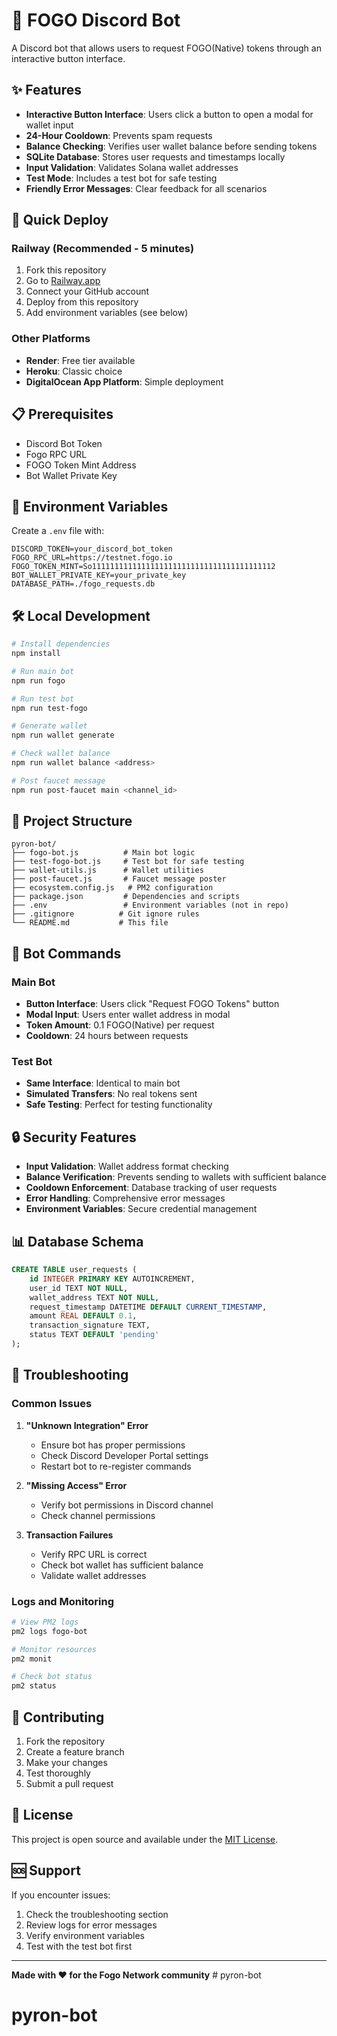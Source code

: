 # 🤖 FOGO Discord Bot

A Discord bot that allows users to request FOGO(Native) tokens through an interactive button interface.

## ✨ Features

- **Interactive Button Interface**: Users click a button to open a modal for wallet input
- **24-Hour Cooldown**: Prevents spam requests
- **Balance Checking**: Verifies user wallet balance before sending tokens
- **SQLite Database**: Stores user requests and timestamps locally
- **Input Validation**: Validates Solana wallet addresses
- **Test Mode**: Includes a test bot for safe testing
- **Friendly Error Messages**: Clear feedback for all scenarios

## 🚀 Quick Deploy

### Railway (Recommended - 5 minutes)
1. Fork this repository
2. Go to [Railway.app](https://railway.app/)
3. Connect your GitHub account
4. Deploy from this repository
5. Add environment variables (see below)

### Other Platforms
- **Render**: Free tier available
- **Heroku**: Classic choice
- **DigitalOcean App Platform**: Simple deployment

## 📋 Prerequisites

- Discord Bot Token
- Fogo RPC URL
- FOGO Token Mint Address
- Bot Wallet Private Key

## 🔧 Environment Variables

Create a `.env` file with:

```env
DISCORD_TOKEN=your_discord_bot_token
FOGO_RPC_URL=https://testnet.fogo.io
FOGO_TOKEN_MINT=So11111111111111111111111111111111111111112
BOT_WALLET_PRIVATE_KEY=your_private_key
DATABASE_PATH=./fogo_requests.db
```

## 🛠️ Local Development

```bash
# Install dependencies
npm install

# Run main bot
npm run fogo

# Run test bot
npm run test-fogo

# Generate wallet
npm run wallet generate

# Check wallet balance
npm run wallet balance <address>

# Post faucet message
npm run post-faucet main <channel_id>
```

## 📁 Project Structure

```
pyron-bot/
├── fogo-bot.js          # Main bot logic
├── test-fogo-bot.js     # Test bot for safe testing
├── wallet-utils.js      # Wallet utilities
├── post-faucet.js       # Faucet message poster
├── ecosystem.config.js   # PM2 configuration
├── package.json         # Dependencies and scripts
├── .env                 # Environment variables (not in repo)
├── .gitignore          # Git ignore rules
└── README.md           # This file
```

## 🎯 Bot Commands

### Main Bot
- **Button Interface**: Users click "Request FOGO Tokens" button
- **Modal Input**: Users enter wallet address in modal
- **Token Amount**: 0.1 FOGO(Native) per request
- **Cooldown**: 24 hours between requests

### Test Bot
- **Same Interface**: Identical to main bot
- **Simulated Transfers**: No real tokens sent
- **Safe Testing**: Perfect for testing functionality

## 🔒 Security Features

- **Input Validation**: Wallet address format checking
- **Balance Verification**: Prevents sending to wallets with sufficient balance
- **Cooldown Enforcement**: Database tracking of user requests
- **Error Handling**: Comprehensive error messages
- **Environment Variables**: Secure credential management

## 📊 Database Schema

```sql
CREATE TABLE user_requests (
    id INTEGER PRIMARY KEY AUTOINCREMENT,
    user_id TEXT NOT NULL,
    wallet_address TEXT NOT NULL,
    request_timestamp DATETIME DEFAULT CURRENT_TIMESTAMP,
    amount REAL DEFAULT 0.1,
    transaction_signature TEXT,
    status TEXT DEFAULT 'pending'
);
```

## 🚨 Troubleshooting

### Common Issues

1. **"Unknown Integration" Error**
   - Ensure bot has proper permissions
   - Check Discord Developer Portal settings
   - Restart bot to re-register commands

2. **"Missing Access" Error**
   - Verify bot permissions in Discord channel
   - Check channel permissions

3. **Transaction Failures**
   - Verify RPC URL is correct
   - Check bot wallet has sufficient balance
   - Validate wallet addresses

### Logs and Monitoring

```bash
# View PM2 logs
pm2 logs fogo-bot

# Monitor resources
pm2 monit

# Check bot status
pm2 status
```

## 🤝 Contributing

1. Fork the repository
2. Create a feature branch
3. Make your changes
4. Test thoroughly
5. Submit a pull request

## 📄 License

This project is open source and available under the [MIT License](LICENSE).

## 🆘 Support

If you encounter issues:

1. Check the troubleshooting section
2. Review logs for error messages
3. Verify environment variables
4. Test with the test bot first

---

**Made with ❤️ for the Fogo Network community** # pyron-bot
# pyron-bot
